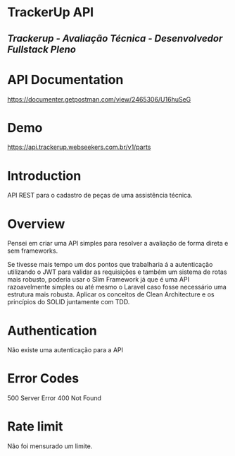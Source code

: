# TrackerUp API
## _Trackerup - Avaliação Técnica - Desenvolvedor Fullstack Pleno_

# API Documentation
https://documenter.getpostman.com/view/2465306/U16huSeG

# Demo
https://api.trackerup.webseekers.com.br/v1/parts

# Introduction
API REST para o cadastro de peças de uma assistência técnica.

# Overview
Pensei em criar uma API simples para resolver a avaliação de forma direta e sem frameworks.

Se tivesse mais tempo um dos pontos que trabalharia á a autenticação utilizando o JWT para validar as requisições e também um sistema de rotas mais robusto, poderia usar o Slim Framework já que é uma API razoavelmente simples ou até mesmo o Laravel caso fosse necessário uma estrutura mais robusta.
Aplicar os conceitos de Clean Architecture e os princípios do SOLID juntamente com TDD.

# Authentication
Não existe uma autenticação para a API

# Error Codes
500 Server Error
400 Not Found

# Rate limit
Não foi mensurado um limite.